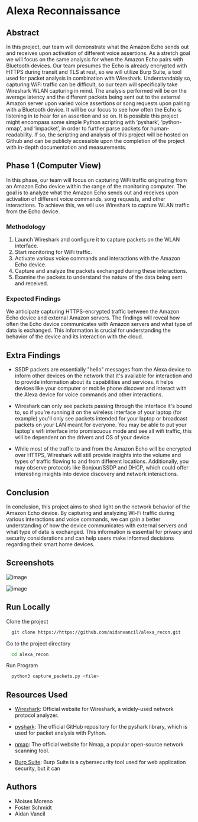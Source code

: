
# Alexa Reconnaissance

## Abstract 
In this project, our team will demonstrate what the Amazon Echo sends out and receives upon activation of different voice assertions. As a stretch goal we will focus on the same analysis for when the Amazon Echo pairs with Bluetooth devices. Our team presumes the Echo is already encrypted with HTTPS during transit and TLS at rest, so we will utilize Burp Suite, a tool used for packet analysis in combination with Wireshark. Understandably so, capturing WiFi traffic can be difficult, so our team will specifically take Wireshark WLAN capturing in mind. The analysis performed will be on the average latency and the different packets being sent out to the external Amazon server upon varied voice assertions or song requests upon pairing with a Bluetooth device. It will be our focus to see how often the Echo is listening in to hear for an assertion and so on. It is possible this project might encompass some simple Python scripting with ‘pyshark’, ‘python-nmap’, and ‘impacket’, in order to further parse packets for human-readability. If so, the scripting and analysis of this project will be hosted on Github and can be publicly accessible upon the completion of the project with in-depth documentation and measurements.

## Phase 1 (Computer View)
In this phase, our team will focus on capturing WiFi traffic originating from an Amazon Echo device within the range of the monitoring computer. The goal is to analyze what the Amazon Echo sends out and receives upon activation of different voice commands, song requests, and other interactions. To achieve this, we will use Wireshark to capture WLAN traffic from the Echo device.

### Methodology
1. Launch Wireshark and configure it to capture packets on the WLAN interface.
2. Start monitoring for WiFi traffic.
3. Activate various voice commands and interactions with the Amazon Echo device.
4. Capture and analyze the packets exchanged during these interactions.
5. Examine the packets to understand the nature of the data being sent and received.

### Expected Findings
We anticipate capturing HTTPS-encrypted traffic between the Amazon Echo device and external Amazon servers. The findings will reveal how often the Echo device communicates with Amazon servers and what type of data is exchanged. This information is crucial for understanding the behavior of the device and its interaction with the cloud.

## Extra Findings
- SSDP packets are essentially "hello" messages from the Alexa device to inform other devices on the network that it's available for interaction and to provide information about its capabilities and services.  it helps devices like your computer or mobile phone discover and interact with the Alexa device for voice commands and other interactions.

- Wireshark can only see packets passing through the interface it's bound to, so if you're running it on the wireless interface of your laptop (for example) you'll only see packets intended for your laptop or broadcast packets on your LAN meant for everyone. You may be able to put your laptop's wifi interface into promiscuous mode and see all wifi traffic, this will be dependent on the drivers and OS of your device

- While most of the traffic to and from the Amazon Echo will be encrypted over HTTPS, Wireshark will still provide insights into the volume and types of traffic flowing to and from different locations. Additionally, you may observe protocols like Bonjour/SSDP and DHCP, which could offer interesting insights into device discovery and network interactions.

## Conclusion
In conclusion, this project aims to shed light on the network behavior of the Amazon Echo device. By capturing and analyzing Wi-Fi traffic during various interactions and voice commands, we can gain a better understanding of how the device communicates with external servers and what type of data is exchanged. This information is essential for privacy and security considerations and can help users make informed decisions regarding their smart home devices.


## Screenshots

![image](https://github.com/aidanvancil/alexa_recon/assets/42700427/3b5bf3df-2d79-42b6-9427-1e79e081b5d8)

![image](https://github.com/aidanvancil/alexa_recon/assets/42700427/32f31610-45e1-40a3-b37b-420d456601a7)


## Run Locally

Clone the project

```bash
  git clone https://https://github.com/aidanvancil/alexa_recon.git
```

Go to the project directory

```bash
  cd alexa_recon
```

Run Program

```bash
  python3 capture_packets.py <file>
```


## Resources Used

- [Wireshark](https://www.wireshark.org/): Official website for Wireshark, a widely-used network protocol analyzer.

- [pyshark](https://github.com/KimiNewt/pyshark): The official GitHub repository for the pyshark library, which is used for packet analysis with Python.

- [nmap](https://nmap.org/): The official website for Nmap, a popular open-source network scanning tool.

- [Burp Suite](https://portswigger.net/burp): Burp Suite is a cybersecurity tool used for web application security, but it can


## Authors
- Moises Moreno
- Foster Schmidt
- Aidan Vancil
